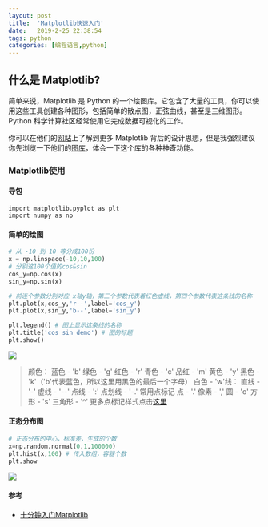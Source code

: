 ```yaml
---
layout: post
title:  'Matplotlib快速入门'
date:   2019-2-25 22:38:54
tags: python
categories: [编程语言,python]
---
```




## 什么是 Matplotlib?

简单来说，Matplotlib 是 Python 的一个绘图库。它包含了大量的工具，你可以使用这些工具创建各种图形，包括简单的散点图，正弦曲线，甚至是三维图形。Python 科学计算社区经常使用它完成数据可视化的工作。

你可以在他们的[网站](http://matplotlib.org/)上了解到更多 Matplotlib 背后的设计思想，但是我强烈建议你先浏览一下他们的[图库](http://matplotlib.org/gallery.html)，体会一下这个库的各种神奇功能。

### Matplotlib使用

#### 导包

```
import matplotlib.pyplot as plt
import numpy as np
```

#### 简单的绘图

```python
# 从 -10 到 10 等分成100份
x = np.linspace(-10,10,100)
# 分别这100个值的cos&sin
cos_y=np.cos(x)
sin_y=np.sin(x)

# 前连个参数分别对应 x轴y轴，第三个参数代表着红色虚线，第四个参数代表这条线的名称
plt.plot(x,cos_y,'r--',label='cos_y')
plt.plot(x,sin_y,'b--',label='sin_y')

plt.legend() # 图上显示这条线的名称
plt.title('cos sin demo') # 图的标题
plt.show() 
```

![](https://blog-1253533258.cos.ap-shanghai.myqcloud.com/2019-2-25/matplotlib_1.png)

>颜色： 蓝色 - 'b' 绿色 - 'g' 红色 - 'r' 青色 - 'c' 品红 - 'm' 黄色 - 'y' 黑色 - 'k'（'b'代表蓝色，所以这里用黑色的最后一个字母） 白色 - 'w'线： 直线 - '-' 虚线 - '--' 点线 - ':' 点划线 - '-.' 常用点标记 点 - '.' 像素 - ',' 圆 - 'o' 方形 - 's' 三角形 - '^' 更多点标记样式点击[这里](http://matplotlib.org/api/markers_api.html)



#### 正态分布图

```python
# 正态分布的中心，标准差，生成的个数
x=np.random.normal(0,1,100000)
plt.hist(x,100) # 传入数组，容器个数
plt.show
```

![](https://blog-1253533258.cos.ap-shanghai.myqcloud.com/2019-2-25/matplotlib_2.png)



#### 参考

- [十分钟入门Matplotlib](http://codingpy.com/article/a-quick-intro-to-matplotlib/)